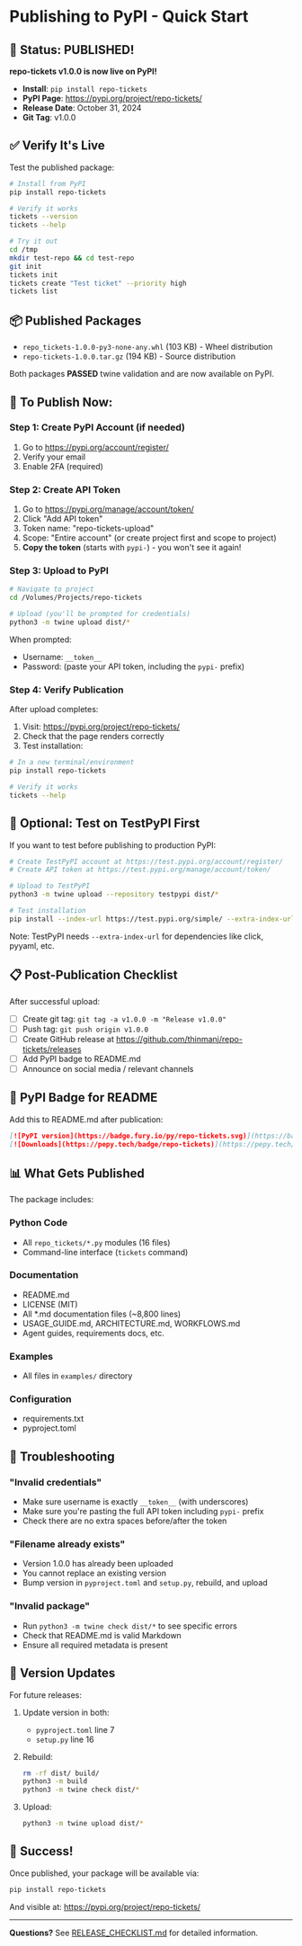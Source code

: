 # Publishing to PyPI - Quick Start

## 🎉 Status: PUBLISHED!

**repo-tickets v1.0.0 is now live on PyPI!**

- **Install**: `pip install repo-tickets`
- **PyPI Page**: https://pypi.org/project/repo-tickets/
- **Release Date**: October 31, 2024
- **Git Tag**: v1.0.0

## ✅ Verify It's Live

Test the published package:

```bash
# Install from PyPI
pip install repo-tickets

# Verify it works
tickets --version
tickets --help

# Try it out
cd /tmp
mkdir test-repo && cd test-repo
git init
tickets init
tickets create "Test ticket" --priority high
tickets list
```

## 📦 Published Packages

- `repo_tickets-1.0.0-py3-none-any.whl` (103 KB) - Wheel distribution
- `repo-tickets-1.0.0.tar.gz` (194 KB) - Source distribution

Both packages **PASSED** twine validation and are now available on PyPI.

## 🚀 To Publish Now:

### Step 1: Create PyPI Account (if needed)

1. Go to https://pypi.org/account/register/
2. Verify your email
3. Enable 2FA (required)

### Step 2: Create API Token

1. Go to https://pypi.org/manage/account/token/
2. Click "Add API token"
3. Token name: "repo-tickets-upload"
4. Scope: "Entire account" (or create project first and scope to project)
5. **Copy the token** (starts with `pypi-`) - you won't see it again!

### Step 3: Upload to PyPI

```bash
# Navigate to project
cd /Volumes/Projects/repo-tickets

# Upload (you'll be prompted for credentials)
python3 -m twine upload dist/*
```

When prompted:
- Username: `__token__`
- Password: (paste your API token, including the `pypi-` prefix)

### Step 4: Verify Publication

After upload completes:

1. Visit: https://pypi.org/project/repo-tickets/
2. Check that the page renders correctly
3. Test installation:

```bash
# In a new terminal/environment
pip install repo-tickets

# Verify it works
tickets --help
```

## 🧪 Optional: Test on TestPyPI First

If you want to test before publishing to production PyPI:

```bash
# Create TestPyPI account at https://test.pypi.org/account/register/
# Create API token at https://test.pypi.org/manage/account/token/

# Upload to TestPyPI
python3 -m twine upload --repository testpypi dist/*

# Test installation
pip install --index-url https://test.pypi.org/simple/ --extra-index-url https://pypi.org/simple/ repo-tickets
```

Note: TestPyPI needs `--extra-index-url` for dependencies like click, pyyaml, etc.

## 📋 Post-Publication Checklist

After successful upload:

- [ ] Create git tag: `git tag -a v1.0.0 -m "Release v1.0.0"`
- [ ] Push tag: `git push origin v1.0.0`
- [ ] Create GitHub release at https://github.com/thinmanj/repo-tickets/releases
- [ ] Add PyPI badge to README.md
- [ ] Announce on social media / relevant channels

## 🎯 PyPI Badge for README

Add this to README.md after publication:

```markdown
[![PyPI version](https://badge.fury.io/py/repo-tickets.svg)](https://badge.fury.io/py/repo-tickets)
[![Downloads](https://pepy.tech/badge/repo-tickets)](https://pepy.tech/project/repo-tickets)
```

## 📊 What Gets Published

The package includes:

### Python Code
- All `repo_tickets/*.py` modules (16 files)
- Command-line interface (`tickets` command)

### Documentation
- README.md
- LICENSE (MIT)
- All *.md documentation files (~8,800 lines)
- USAGE_GUIDE.md, ARCHITECTURE.md, WORKFLOWS.md
- Agent guides, requirements docs, etc.

### Examples
- All files in `examples/` directory

### Configuration
- requirements.txt
- pyproject.toml

## 🔧 Troubleshooting

### "Invalid credentials"
- Make sure username is exactly `__token__` (with underscores)
- Make sure you're pasting the full API token including `pypi-` prefix
- Check there are no extra spaces before/after the token

### "Filename already exists"
- Version 1.0.0 has already been uploaded
- You cannot replace an existing version
- Bump version in `pyproject.toml` and `setup.py`, rebuild, and upload

### "Invalid package"
- Run `python3 -m twine check dist/*` to see specific errors
- Check that README.md is valid Markdown
- Ensure all required metadata is present

## 📝 Version Updates

For future releases:

1. Update version in both:
   - `pyproject.toml` line 7
   - `setup.py` line 16

2. Rebuild:
   ```bash
   rm -rf dist/ build/
   python3 -m build
   python3 -m twine check dist/*
   ```

3. Upload:
   ```bash
   python3 -m twine upload dist/*
   ```

## 🎉 Success!

Once published, your package will be available via:

```bash
pip install repo-tickets
```

And visible at: https://pypi.org/project/repo-tickets/

---

**Questions?** See [RELEASE_CHECKLIST.md](RELEASE_CHECKLIST.md) for detailed information.
